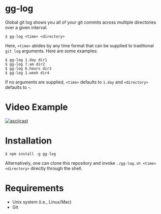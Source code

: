 # gg-log

Global git log shows you all of your git commits across multiple directories over a given interval.

    $ gg-log <time> <directory>

Here, `<time>` abides by any time format that can be supplied to traditional `git log` arguments. Here are some examples:

    $ gg-log 1.day dir1
    $ gg-log 7.am dir2
    $ gg-log 6.hours dir3
    $ gg-log 1.week dir4

If no arguments are supplied, `<time>` defaults to `1.day` and `<directory>` defaults to `~`.

# Video Example

[![asciicast](https://asciinema.org/a/awy7s165ktybdfxayck6t5gdb.png)](https://asciinema.org/a/awy7s165ktybdfxayck6t5gdb)

# Installation

    $ npm install -g gg-log

Alternatively, one can clone this repository and invoke `./gg-log.sh <time> <directory>` directly through the shell.

# Requirements

- Unix system (i.e., Linux/Mac)
- Git
